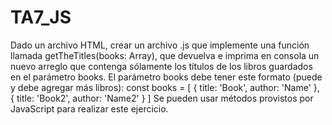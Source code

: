 # TA7_JS
Dado un archivo HTML,  crear un archivo .js que implemente una función llamada getTheTitles(books: Array), que devuelva e imprima en consola un nuevo arreglo que contenga sólamente los títulos de los libros guardados en el parámetro books.
El parámetro books debe tener este formato (puede y debe agregar más libros):
const books = [
  {
    title: 'Book',
    author: 'Name'
  },
  {
    title: 'Book2',
    author: 'Name2'
  }
]
Se pueden usar métodos provistos por JavaScript para realizar este ejercicio.
